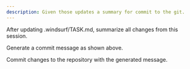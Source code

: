 ```yaml
---
description: Given those updates a summary for commit to the git.
---
```


After updating .windsurf/TASK.md, summarize all changes from this session.

Generate a commit message as shown above.

Commit changes to the repository with the generated message.